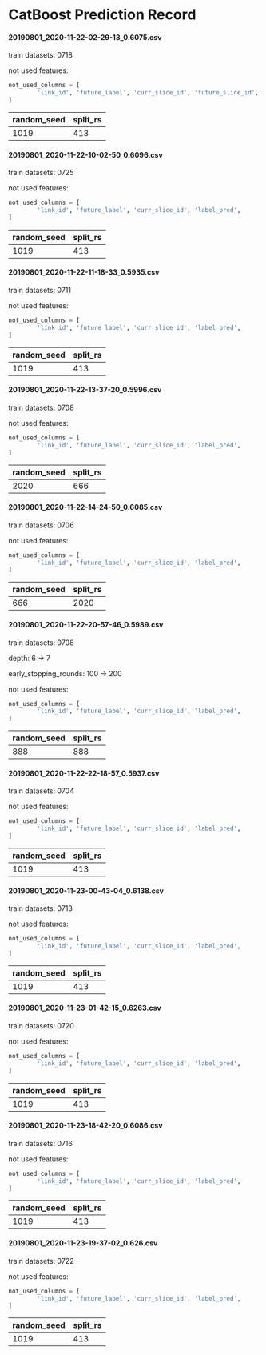 # CatBoost Prediction Record

#### 20190801_2020-11-22-02-29-13_0.6075.csv

train datasets:	0718

not used features:

```python
not_used_columns = [
        'link_id', 'future_label', 'curr_slice_id', 'future_slice_id', 'label_pred',
]
```

| random_seed | split_rs |
| ----------- | -------- |
| 1019        | 413      |

#### 20190801_2020-11-22-10-02-50_0.6096.csv

train datasets:	0725

not used features:

```python
not_used_columns = [
        'link_id', 'future_label', 'curr_slice_id', 'label_pred',
]
```

| random_seed | split_rs |
| ----------- | -------- |
| 1019        | 413      |

#### 20190801_2020-11-22-11-18-33_0.5935.csv

train datasets:	0711

not used features:

```python
not_used_columns = [
        'link_id', 'future_label', 'curr_slice_id', 'label_pred',
]
```

| random_seed | split_rs |
| ----------- | -------- |
| 1019        | 413      |

#### 20190801_2020-11-22-13-37-20_0.5996.csv

train datasets:	0708

not used features:

```python
not_used_columns = [
        'link_id', 'future_label', 'curr_slice_id', 'label_pred',
]
```

| random_seed | split_rs |
| ----------- | -------- |
| 2020        | 666      |

#### 20190801_2020-11-22-14-24-50_0.6085.csv

train datasets:	0706

not used features:

```python
not_used_columns = [
        'link_id', 'future_label', 'curr_slice_id', 'label_pred',
]
```

| random_seed | split_rs |
| ----------- | -------- |
| 666         | 2020     |

#### 20190801_2020-11-22-20-57-46_0.5989.csv

train datasets:	0708

depth: 6 -> 7

early_stopping_rounds: 100 -> 200

not used features:

```python
not_used_columns = [
        'link_id', 'future_label', 'curr_slice_id', 'label_pred',
]
```

| random_seed | split_rs |
| ----------- | -------- |
| 888         | 888      |

#### 20190801_2020-11-22-22-18-57_0.5937.csv

train datasets:	0704

not used features:

```python
not_used_columns = [
        'link_id', 'future_label', 'curr_slice_id', 'label_pred',
]
```

| random_seed | split_rs |
| ----------- | -------- |
| 1019        | 413      |

#### 20190801_2020-11-23-00-43-04_0.6138.csv

train datasets:	0713

not used features:

```python
not_used_columns = [
        'link_id', 'future_label', 'curr_slice_id', 'label_pred',
]
```

| random_seed | split_rs |
| ----------- | -------- |
| 1019        | 413      |

#### 20190801_2020-11-23-01-42-15_0.6263.csv

train datasets:	0720

not used features:

```python
not_used_columns = [
        'link_id', 'future_label', 'curr_slice_id', 'label_pred',
]
```

| random_seed | split_rs |
| ----------- | -------- |
| 1019        | 413      |

#### 20190801_2020-11-23-18-42-20_0.6086.csv

train datasets:	0716

not used features:

```python
not_used_columns = [
        'link_id', 'future_label', 'curr_slice_id', 'label_pred',
]
```

| random_seed | split_rs |
| ----------- | -------- |
| 1019        | 413      |

#### 20190801_2020-11-23-19-37-02_0.626.csv

train datasets:	0722

not used features:

```python
not_used_columns = [
        'link_id', 'future_label', 'curr_slice_id', 'label_pred',
]
```

| random_seed | split_rs |
| ----------- | -------- |
| 1019        | 413      |